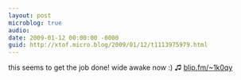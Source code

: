```yaml
---
layout: post
microblog: true
audio: 
date: 2009-01-12 00:00:00 -0000
guid: http://xtof.micro.blog/2009/01/12/t1113975979.html
---
```

this seems to get the job done! wide awake now :) ♫ [blip.fm/~1k0qy](http://blip.fm/~1k0qy)
